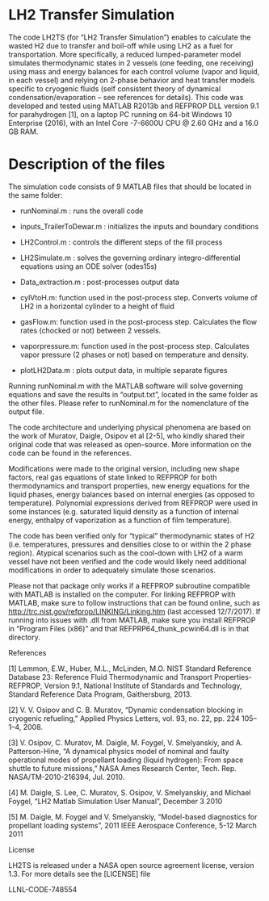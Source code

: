 
# LH2 Transfer Simulation

The code LH2TS (for “LH2 Transfer Simulation”) enables to calculate the wasted H2 due to transfer and boil-off while using LH2 as a fuel for transportation. More specifically, a reduced lumped-parameter model simulates thermodynamic states in 2 vessels (one feeding, one receiving) using mass and energy balances for each control volume (vapor and liquid, in each vessel) and relying on 2-phase behavior and heat transfer models specific to cryogenic fluids (self consistent theory of dynamical condensation/evaporation – see references for details).
This code was developed and tested using MATLAB R2013b and REFPROP DLL version 9.1 for parahydrogen [1], on a laptop PC running on 64-bit Windows 10 Enterprise (2016), with an Intel Core -7-6600U CPU @ 2.60 GHz and a 16.0 GB RAM.

# Description of the files

The simulation code consists of 9 MATLAB files that should be located in the same folder:
-	runNominal.m : runs the overall code

-	inputs_TrailerToDewar.m : initializes the inputs and boundary conditions

-	LH2Control.m : controls the different steps of the fill process

-	LH2Simulate.m : solves the governing ordinary integro-differential equations using an ODE solver (odes15s)

-	Data_extraction.m : post-processes output data

-	cylVtoH.m: function used in the post-process step. Converts volume of LH2 in a horizontal cylinder to a height of fluid

-	gasFlow.m: function used in the post-process step. Calculates the flow rates (chocked or not) between 2 vessels.

-	vaporpressure.m: function used in the post-process step. Calculates vapor pressure (2 phases or not) based on temperature and density.

-	plotLH2Data.m : plots output data, in multiple separate figures


Running runNominal.m with the MATLAB software will solve governing equations and save the results in “output.txt”, located in the same folder as the other files. Please refer to runNominal.m for the nomenclature of the output file.

The code architecture and underlying physical phenomena are based on the work of Muratov, Daigle, Osipov et al [2-5], who kindly shared their original code that was released as open-source. More information on the code can be found in the references. 

Modifications were made to the original version, including new shape factors, real gas equations of state linked to REFPROP for both thermodynamics and transport properties, new energy equations for the liquid phases, energy balances based on internal energies (as opposed to temperature). Polynomial expressions derived from REFPROP were used in some instances (e.g. saturated liquid density as a function of internal energy, enthalpy of vaporization as a function of film temperature).

The code has been verified only for “typical” thermodynamic states of H2 (i.e. temperatures, pressures and densities close to or within the 2 phase region). Atypical scenarios such as the cool-down with LH2 of a warm vessel have not been verified and the code would likely need additional modifications in order to adequately simulate those scenarios.

Please not that package only works if a REFPROP subroutine compatible with MATLAB is installed on the computer. For linking REFPROP with MATLAB, make sure to follow instructions that can be found online, such as http://trc.nist.gov/refprop/LINKING/Linking.htm (last accessed 12/7/2017). If running into issues with .dll from MATLAB, make sure you install REFPROP in “Program Files (x86)” and that REFPRP64_thunk_pcwin64.dll is in that directory.

References

[1] Lemmon, E.W., Huber, M.L., McLinden, M.O.  NIST Standard Reference Database 23:  Reference Fluid Thermodynamic and Transport Properties-REFPROP, Version 9.1, National Institute of Standards and Technology, Standard Reference Data Program, Gaithersburg, 2013.

[2] V. V. Osipov and C. B. Muratov, “Dynamic condensation blocking in cryogenic refueling,” Applied Physics Letters, vol. 93, no. 22, pp. 224 105–1–4, 2008.

[3] V. Osipov, C. Muratov, M. Daigle, M. Foygel, V. Smelyanskiy, and A. Patterson-Hine, “A dynamical
physics model of nominal and faulty operational modes of propellant loading (liquid hydrogen): From space shuttle to future missions,” NASA Ames Research Center, Tech. Rep. NASA/TM-2010-216394, Jul. 2010.

[4] M. Daigle, S. Lee, C. Muratov, S. Osipov, V. Smelyanskiy, and  Michael Foygel, “LH2 Matlab Simulation User Manual”, December 3 2010

[5] M. Daigle, M. Foygel and V. Smelyanskiy, “Model-based diagnostics for propellant loading systems”,  2011 IEEE Aerospace Conference, 5-12 March 2011

License

LH2TS is released under a NASA open source agreement license, version 1.3. For more details see the [LICENSE] file

LLNL-CODE-748554

